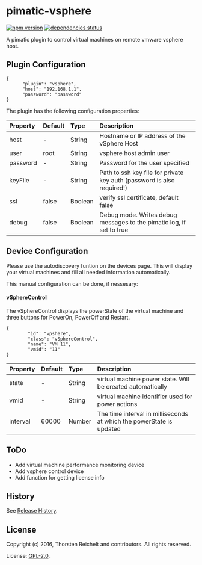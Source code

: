 # pimatic-vsphere

[![npm version](https://badge.fury.io/js/pimatic-vsphere.svg)](http://badge.fury.io/js/pimatic-vsphere)
[![dependencies status](https://david-dm.org/thost96/pimatic-vsphere/status.svg)](https://david-dm.org/thost96/pimatic-vsphere)

A pimatic plugin to control virtual machines on remote vmware vsphere host. 

## Plugin Configuration
	{
          "plugin": "vsphere",
          "host": "192.168.1.1",
          "password": "password"
    }
The plugin has the following configuration properties:

| Property          | Default  | Type    | Description                                 |
|:------------------|:---------|:--------|:--------------------------------------------|
| host              | -        | String  | Hostname or IP address of the vSphere Host|
| user  			| root 	   | String  | vsphere host admin user |
| password 			| - 	   | String  | Password for the user specified |
| keyFile			| - 	   | String  | Path to ssh key file for private key auth (password is also required!) |
| ssl				| false	   | Boolean | verify ssl certificate, default false |
| debug             | false    | Boolean | Debug mode. Writes debug messages to the pimatic log, if set to true |


## Device Configuration
Please use the autodiscovery funtion on the devices page. This will display your virtual machines and fill all needed information automatically. 

This manual configuration can be done, if nessesary:

#### vSphereControl
The vSphereControl displays the powerState of the virtual machine and three buttons for PowerOn, PowerOff and Restart. 

	{
			"id": "vpshere",
			"class": "vSphereControl",
			"name": "VM 11",
			"vmid": "11"
	}

| Property          | Default  | Type    | Description                                 |
|:------------------|:---------|:--------|:--------------------------------------------|
| state             | -        | String  | virtual machine power state. Will be created automatically |
| vmid	 			| - 	   | String  | virtual machine identifier used for power actions |
| interval 			| 60000    | Number  | The time interval in milliseconds at which the powerState is updated |


## ToDo

* Add virtual machine performance monitoring device
* Add vsphere control device
* Add function for getting license info 

## History

See [Release History](https://github.com/thost96/pimatic-vsphere/blob/master/History.md).

## License 

Copyright (c) 2016, Thorsten Reichelt and contributors. All rights reserved.

License: [GPL-2.0](https://github.com/thost96/pimatic-vsphere/blob/master/LICENSE).